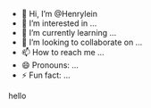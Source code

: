- 👋 Hi, I’m @Henrylein
- 👀 I’m interested in ...
- 🌱 I’m currently learning ...
- 💞️ I’m looking to collaborate on ...
- 📫 How to reach me ...
- 😄 Pronouns: ...
- ⚡ Fun fact: ...

<!---
Henrylein/Henrylein is a ✨ special ✨ repository because its `README.md` (this file) appears on your GitHub profile.
You can click the Preview link to take a look at your changes.
---> hello
